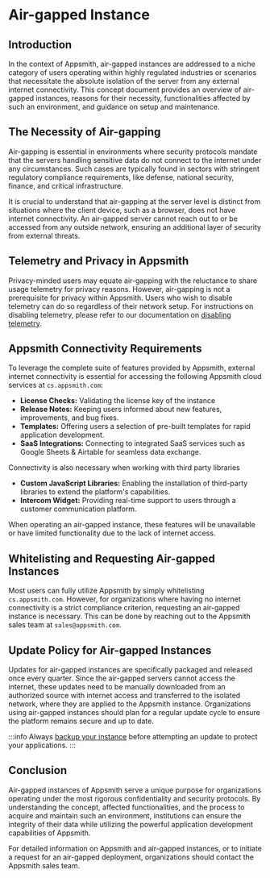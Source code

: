 # Air-gapped Instance

## Introduction

In the context of Appsmith, air-gapped instances are addressed to a niche category of users operating within highly regulated industries or scenarios that necessitate the absolute isolation of the server from any external internet connectivity. This concept document provides an overview of air-gapped instances, reasons for their necessity, functionalities affected by such an environment, and guidance on setup and maintenance.

## The Necessity of Air-gapping

Air-gapping is essential in environments where security protocols mandate that the servers handling sensitive data do not connect to the internet under any circumstances. Such cases are typically found in sectors with stringent regulatory compliance requirements, like defense, national security, finance, and critical infrastructure.

It is crucial to understand that air-gapping at the server level is distinct from situations where the client device, such as a browser, does not have internet connectivity. An air-gapped server cannot reach out to or be accessed from any outside network, ensuring an additional layer of security from external threats.

## Telemetry and Privacy in Appsmith

Privacy-minded users may equate air-gapping with the reluctance to share usage telemetry for privacy reasons. However, air-gapping is not a prerequisite for privacy within Appsmith. Users who wish to disable telemetry can do so regardless of their network setup. For instructions on disabling telemetry, please refer to our documentation on [disabling telemetry](/product/telemetry).

## Appsmith Connectivity Requirements

To leverage the complete suite of features provided by Appsmith, external internet connectivity is essential for accessing the following Appsmith cloud services at `cs.appsmith.com`:

- **License Checks:** Validating the license key of the instance
- **Release Notes:** Keeping users informed about new features, improvements, and bug fixes.
- **Templates:** Offering users a selection of pre-built templates for rapid application development.
- **SaaS Integrations:** Connecting to integrated SaaS services such as Google Sheets & Airtable for seamless data exchange.

Connectivity is also necessary when working with third party libraries

- **Custom JavaScript Libraries:** Enabling the installation of third-party libraries to extend the platform's capabilities.
- **Intercom Widget:** Providing real-time support to users through a customer communication platform.

When operating an air-gapped instance, these features will be unavailable or have limited functionality due to the lack of internet access.

## Whitelisting and Requesting Air-gapped Instances

Most users can fully utilize Appsmith by simply whitelisting `cs.appsmith.com`. However, for organizations where having no internet connectivity is a strict compliance criterion, requesting an air-gapped instance is necessary. This can be done by reaching out to the Appsmith sales team at `sales@appsmith.com`.

## Update Policy for Air-gapped Instances

Updates for air-gapped instances are specifically packaged and released once every quarter. Since the air-gapped servers cannot access the internet, these updates need to be manually downloaded from an authorized source with internet access and transferred to the isolated network, where they are applied to the Appsmith instance. Organizations using air-gapped instances should plan for a regular update cycle to ensure the platform remains secure and up to date.

:::info
Always [backup your instance](/getting-started/setup/instance-management/appsmithctl) before attempting an update to protect your applications.
:::

## Conclusion

Air-gapped instances of Appsmith serve a unique purpose for organizations operating under the most rigorous confidentiality and security protocols. By understanding the concept, affected functionalities, and the process to acquire and maintain such an environment, institutions can ensure the integrity of their data while utilizing the powerful application development capabilities of Appsmith.

For detailed information on Appsmith and air-gapped instances, or to initiate a request for an air-gapped deployment, organizations should contact the Appsmith sales team.
